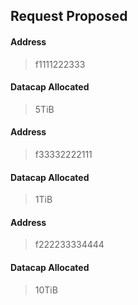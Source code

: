 ## Request Proposed

#### Address 
> f1111222333

#### Datacap Allocated
> 5TiB

#### Address 
> f33332222111

#### Datacap Allocated
> 1TiB

#### Address 
> f222233334444

#### Datacap Allocated
> 10TiB